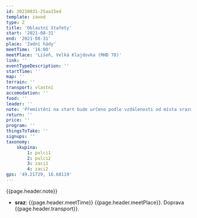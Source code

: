 ```yaml
---
id: 20210831-25aa15ed
template: zavod
type: Z
title: 'Oblastní štafety'
start: '2021-08-31'
end: '2021-08-31'
place: 'Zadní hády'
meetTime: '16:00'
meetPlace: 'Líšeň, Velká Klajdovka (MHD 78)'
link: ''
eventTypeDescription: ''
startTime: ''
map: ''
terrain: ''
transport: vlastní
accomodation: ''
food: ''
leader: ''
note: 'Přemístění na start bude určeno podle vzdálenosti od místa srazu. Buď bude fáborkováno nebo uděláme pendl auty.'
return: ''
price: ''
program: ''
thingsToTake: ''
signups: ''
taxonomy:
    skupina:
        1: pulci1
        2: pulci2
        3: zaci1
        4: zaci2
gps: '49.21729, 16.68119'
---
```


{{page.header.note}}
* **sraz**: {{page.header.meetTime}} {{page.header.meetPlace}}. Doprava {{page.header.transport}}.
